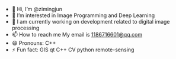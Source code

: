- 👋 Hi, I’m @zimingjun
- 👀 I’m interested in Image Programming and Deep Learning
- 🌱 I am currently working on development related to digital image processing
- 📫 How to reach me My email is 1186716601@qq.com
- 😄 Pronouns: C++
- ⚡ Fun fact: GIS qt C++ CV python remote-sensing

<!---
zimingjun/zimingjun is a ✨ special ✨ repository because its `README.md` (this file) appears on your GitHub profile.
You can click the Preview link to take a look at your changes.
--->
